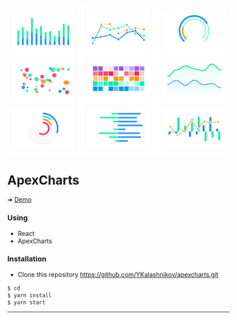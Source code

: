 
<img src='https://github.com/YKalashnikov/apexcharts/blob/master/charts.png'/>


# ApexCharts


➜ [Demo](apexcharts.netlify.com)

### Using

- React
- ApexCharts




### Installation
- Clone this repository
https://github.com/YKalashnikov/apexcharts.git

```shell
$ cd 
$ yarn install
$ yarn start
```

---




